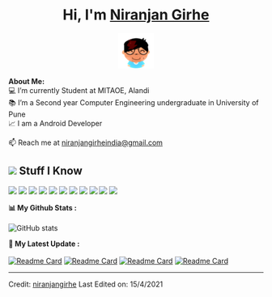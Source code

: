 # <h1 align="center">Hi, I'm <a href="https://niranjangirhe.github.io/Connect-with-me/">Niranjan Girhe<a></h1>
    
<p align="center">
    <img src="./assest/me.png"  width="70px">
</p>

<div>
<strong>About Me:</strong><br>
💻 I’m currently Student at MITAOE, Alandi<br>
📚 I’m a Second year Computer Engineering undergraduate in University of Pune<br>
📈 I am a Android Developer<br>

📫 Reach me at <a href="mailto:niranjangirheindia@gmail.com">niranjangirheindia@gmail.com</a><br>

<h2><img src="https://media.giphy.com/media/VdoIFLsMIlwzfKD520/giphy.gif" height="20"> Stuff I Know</h2>                                                                                                                  
<p>
<img src="https://img.shields.io/badge/-Android Studio-3DDC84?style=flat-square&logo=android-studio&logoColor=white" height="25"> 
<img src="https://img.shields.io/badge/-C++-00599C?style=flat-square&logo=C++&logoColor=black" height="25"> 
<img src="https://img.shields.io/badge/-Firebase-FFCA28?style=flat-square&logo=Firebase&logoColor=white" height="25"> 
<img src="https://img.shields.io/badge/-Blender-F5792A?style=flat-square&logo=blender&logoColor=white" height="25"> 
<img src="https://img.shields.io/badge/-Unity-000000?style=flat-square&logo=unity" height="25"> 
<img src="https://img.shields.io/badge/-Python-3776AB?style=flat-square&logo=Python&logoColor=white" height="25">
<img src="https://img.shields.io/badge/-Git-black?style=flat-square&logo=git" height="25"> 
<img src="https://img.shields.io/badge/-GitHub-181717?style=flat-square&logo=github" height="25">  
<img src="https://img.shields.io/badge/-Java-007396?style=flat-square&logo=java&logoColor=white" height="25">
<img src="https://img.shields.io/badge/-Javascript-F7DF1E?style=flat-square&logo=JavaScript&logoColor=white" height="25">
<img src="https://img.shields.io/badge/-C Sharp-239120?style=flat-square&logo=c-sharp&logoColor=white" height="25">
</p>


<strong>📊 My Github Stats :</strong><br><br>
![GitHub stats](https://github-readme-stats.vercel.app/api?username=niranjangirhe&show_icons=true&count_private=true&include_all_commits=true&theme=radical)<br>



<strong>🚀 My Latest Update :</strong><br><br>
[![Readme Card](https://github-readme-stats.vercel.app/api/pin/?username=niranjangirhe&repo=ShetkariMitraApp&theme=radical)](https://github.com/niranjangirhe/ShetkariMitraApp)
[![Readme Card](https://github-readme-stats.vercel.app/api/pin/?username=niranjangirhe&repo=open-elective&theme=radical)](https://github.com/niranjangirhe/open-elective)
[![Readme Card](https://github-readme-stats.vercel.app/api/pin/?username=niranjangirhe&repo=killing_Tech&theme=radical)](https://github.com/niranjangirhe/killing_Tech)
[![Readme Card](https://github-readme-stats.vercel.app/api/pin/?username=niranjangirhe&repo=nganime&theme=radical)](https://github.com/niranjangirhe/nganime)
</div>

------
Credit: [niranjangirhe](https://niranjangirhe.github.io/Connect-with-me/)
Last Edited on: 15/4/2021
